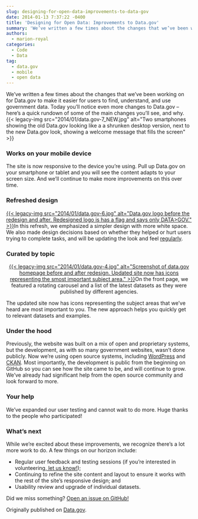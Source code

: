 ```yaml
---
slug: designing-for-open-data-improvements-to-data-gov
date: 2014-01-13 7:37:22 -0400
title: 'Designing for Open Data: Improvements to Data.gov'
summary: 'We’ve written a few times about the changes that we’ve been working on for Data.gov to make it easier for users to find, understand, and use government data. Today you’ll notice even more changes to Data.gov &ndash; here’s a quick rundown of some of the main changes you’ll see, and why.{{< legacy-img src="2014/01/data.gov-7_NEW.jpg" alt="Two smartphones'
authors:
  - marion-royal
categories:
  - Code
  - Data
tag:
  - data.gov
  - mobile
  - open data
---
```


We’ve written a few times about the changes that we’ve been working on for Data.gov to make it easier for users to find, understand, and use government data. Today you’ll notice even more changes to Data.gov – here’s a quick rundown of some of the main changes you’ll see, and why.{{< legacy-img src="2014/01/data.gov-7_NEW.jpg" alt="Two smartphones showing the old Data.gov looking like a a shrunken desktop version, next to the new Data.gov look, showing a welcome message that fills the screen" >}}

### **Works on your mobile device**

<p style="text-align: left">
  The site is now responsive to the device you’re using. Pull up Data.gov on your smartphone or tablet and you will see the content adapts to your screen size. And we’ll continue to make more improvements on this over time.
</p>

### **Refreshed design**

<p style="text-align: left">
  <a href="https://s3.amazonaws.com/digitalgov/_legacy-img/2014/01/data.gov-6.jpg">{{< legacy-img src="2014/01/data.gov-6.jpg" alt="Data.gov logo before the redesign and after. Redesigned logo is has a flag and says only DATA>GOV." >}}</a>In this refresh, we emphasized a simpler design with more white space. We also made design decisions based on whether they helped or hurt users trying to complete tasks, and will be updating the look and feel <a href="https://github.com/GSA/data.gov">regularly</a>.
</p>

### **Curated by topic**

<p style="text-align: center">
  <a href="https://s3.amazonaws.com/digitalgov/_legacy-img/2014/01/data.gov-4.jpg">{{< legacy-img src="2014/01/data.gov-4.jpg" alt="Screenshot of data.gov homepage before and after redesign. Updated site now has icons representing the smost important subject area." >}}</a>On the front page, we featured a rotating carousel and a list of the latest datasets as they were published by different agencies.
</p>

The updated site now has icons representing the subject areas that we’ve heard are most important to you. The new approach helps you quickly get to relevant datasets and examples.

### **Under the hood**

Previously, the website was built on a mix of open and proprietary systems, but the development, as with so many government websites, wasn’t done publicly. Now we’re using open source systems, including <a href="http://wordpress.org/" rel="external">WordPress</a> and <a href="http://ckan.org/" rel="external">CKAN</a>. Most importantly, the development is public from the beginning on GitHub so you can see how the site came to be, and will continue to grow. We’ve already had significant help from the open source community and look forward to more.

### **Your help**

We’ve expanded our user testing and cannot wait to do more. Huge thanks to the people who participated!

### **What’s next**

While we’re excited about these improvements, we recognize there’s a lot more work to do. A few things on our horizon include:

  * Regular user feedback and testing sessions (if you’re interested in volunteering,[ let us know!](http://www.data.gov/contact));
  * Continuing to refine the site content and layout to ensure it works with the rest of the site’s responsive design; and
  * Usability review and upgrade of individual datasets.

Did we miss something? [Open an issue on GitHub!](https://github.com/GSA/data.gov/issues?state=open)

Originally published on <a href="http://www.data.gov/" target="_blank">Data.gov</a>.